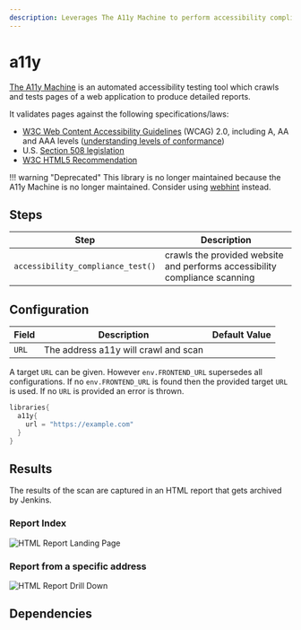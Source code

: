 ```yaml
---
description: Leverages The A11y Machine to perform accessibility compliance scanning
---
```


# a11y

[The A11y Machine](https://github.com/liip/TheA11yMachine) is an automated accessibility testing tool which crawls and tests pages of a web application to produce detailed reports.

It validates pages against the following specifications/laws:

* [W3C Web Content Accessibility Guidelines](http://www.w3.org/TR/WCAG20/) (WCAG) 2.0, including A, AA and AAA levels ([understanding levels of conformance](http://www.w3.org/TR/UNDERSTANDING-WCAG20/conformance.html#uc-levels-head))
* U.S. [Section 508 legislation](http://www.section508.gov/)
* [W3C HTML5 Recommendation](https://www.w3.org/TR/html)

!!! warning "Deprecated"
    This library is no longer maintained because the A11y Machine is no longer maintained.
    Consider using [webhint](./webhint.md) instead.

## Steps

| Step                              | Description                                                                |
|-----------------------------------|----------------------------------------------------------------------------|
| `accessibility_compliance_test()` | crawls the provided website and performs accessibility compliance scanning |

## Configuration

| Field | Description                          | Default Value |
|-------|--------------------------------------|---------------|
| `URL` | The address a11y will crawl and scan |               |

A target `URL` can be given. However `env.FRONTEND_URL` supersedes all configurations.
If no `env.FRONTEND_URL` is found then the provided target `URL` is used. If no `URL` is provided an error is thrown.

```groovy
libraries{
  a11y{
    url = "https://example.com"
  }
}
```

## Results

The results of the scan are captured in an HTML report that gets archived by Jenkins.

### Report Index

![HTML Report Landing Page](../../assets/images/a11y/index.png)

### Report from a specific address

![HTML Report Drill Down](../../assets/images/a11y/report.png)

## Dependencies
